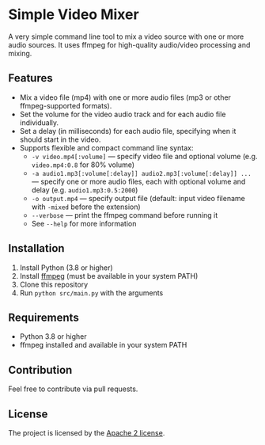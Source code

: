 # Simple Video Mixer
A very simple command line tool to mix a video source with one or more audio sources. It uses ffmpeg for high-quality audio/video processing and mixing.


## Features
- Mix a video file (mp4) with one or more audio files (mp3 or other ffmpeg-supported formats).
- Set the volume for the video audio track and for each audio file individually.
- Set a delay (in milliseconds) for each audio file, specifying when it should start in the video.
- Supports flexible and compact command line syntax:
  - `-v video.mp4[:volume]` — specify video file and optional volume (e.g. `video.mp4:0.8` for 80% volume)
  - `-a audio1.mp3[:volume[:delay]] audio2.mp3[:volume[:delay]] ...` — specify one or more audio files, each with optional volume and delay (e.g. `audio1.mp3:0.5:2000`)
  - `-o output.mp4` — specify output file (default: input video filename with `-mixed` before the extension)
  - `--verbose` — print the ffmpeg command before running it
  - See `--help` for more information


## Installation
1. Install Python (3.8 or higher)
2. Install [ffmpeg](https://ffmpeg.org/download.html) (must be available in your system PATH)
3. Clone this repository
6. Run `python src/main.py` with the arguments

## Requirements
- Python 3.8 or higher
- ffmpeg installed and available in your system PATH

## Contribution
Feel free to contribute via pull requests.

## License
The project is licensed by the [Apache 2 license](LICENSE).